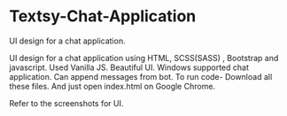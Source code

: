 # Textsy-Chat-Application
UI design for a chat application.


UI design for a chat application using HTML, SCSS(SASS) , Bootstrap and javascript. 
Used Vanilla JS. 
Beautiful UI.
Windows supported chat application.
Can append messages from bot.
To run code- Download all these files. And just open index.html on Google Chrome.


Refer to the screenshots for UI.
